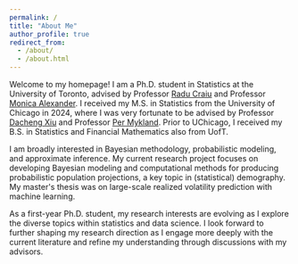 ```yaml
---
permalink: /
title: "About Me"
author_profile: true
redirect_from: 
  - /about/
  - /about.html
---
```


Welcome to my homepage! I am a Ph.D. student in Statistics at the University of Toronto, advised by Professor [Radu Craiu](https://www.utstat.utoronto.ca/craiu/) and Professor [Monica Alexander](https://www.monicaalexander.com/). I received my M.S. in Statistics from the University of Chicago in 2024, where I was very fortunate to be advised by Professor [Dacheng Xiu](https://dachxiu.chicagobooth.edu/) and Professor [Per Mykland](https://galton.uchicago.edu/~mykland/). Prior to UChicago, I received my B.S. in Statistics and Financial Mathematics also from UofT.

I am broadly interested in Bayesian methodology, probabilistic modeling, and approximate inference. My current research project focuses on developing Bayesian modeling and computational methods for producing probabilistic population projections, a key topic in (statistical) demography. My master's thesis was on large-scale realized volatility prediction with machine learning.

As a first-year Ph.D. student, my research interests are evolving as I explore the diverse topics within statistics and data science. I look forward to further shaping my research direction as I engage more deeply with the current literature and refine my understanding through discussions with my advisors.

